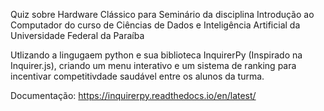 Quiz sobre Hardware Clássico para Seminário da disciplina Introdução ao Computador do curso de Ciências de Dados e Inteligência Artificial da Universidade Federal da Paraíba

Utlizando a lingugaem python e sua biblioteca InquirerPy (Inspirado na Inquirer.js), criando um menu interativo e um sistema de ranking para incentivar competitivdade saudável entre os alunos da turma.

Documentação: https://inquirerpy.readthedocs.io/en/latest/
